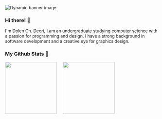 <picture>
    <source media="(prefers-color-scheme: dark)" srcset="https://github.com/DolenDeori/DolenDeori/blob/main/banner_img/banner_dark.png">
    <source media="(prefers-color-scheme: light)" srcset="https://github.com/DolenDeori/DolenDeori/blob/main/banner_img/banner_light.png">
    <img alt="Dynamic banner image" src="https://user-images.githubusercontent.com/25423296/163456779-a8556205-d0a5-45e2-ac17-42d089e3c3f8.png">
</picture>

### Hi there! 👋
I'm Dolen Ch. Deori, I am an undergraduate studying computer science with a passion for programming and design. I have a strong background in software development and a creative eye for graphics design.
<br>
<!-- RED : F44A4A -->
<!-- YELLOW : F7E219 -->
<!-- PURPLE : A83AEF -->
### My Github Stats 🚀
<div>
    <picture>
      <source
        srcset="https://github-readme-stats.vercel.app/api?username=DolenDeori&show_icons=true&theme=dark&border_radius=12&border_color=F44A4A&ring_color=F7E219&icon_color=F44A4A&hide_title=true"
        media="(prefers-color-scheme: dark)"
      />
      <source
        srcset="https://github-readme-stats.vercel.app/api?username=DolenDeori&show_icons=true&border_radius=12&border_color=F44A4A&ring_color=F7E219&icon_color=F44A4A&hide_title=true"
        media="(prefers-color-scheme: light), (prefers-color-scheme: no-preference)"
      />
      <img height=170 align="center" src="https://github-readme-stats.vercel.app/api?    username=DolenDeori&show_icons=true&border_radius=12&border_color=F44A4A&ring_color=F7E219&icon_color=F44A4A&hide_title=true" />
    </picture>
    &nbsp; &nbsp;
    <picture>
          <source
            srcset="https://github-readme-stats.vercel.app/api/top-langs/?username=DolenDeori&layout=compact&border_radius=12&border_color=A83AEF&theme=dark&hide_title=true"
            media="(prefers-color-scheme: dark)"
          />
          <source
            srcset="https://github-readme-stats.vercel.app/api/top-langs/?username=DolenDeori&layout=compact&border_radius=12&border_color=A83AEF&theme=light&hide_title=true"
            media="(prefers-color-scheme: light), (prefers-color-scheme: no-preference)"
          />
      <img height=170 align="center" src="https://github-readme-stats.vercel.app/api/top-langs/?username=DolenDeori&layout=compact&border_radius=12&border_color=A83AEF&hide_title=true" />
    </picture>
</div>
